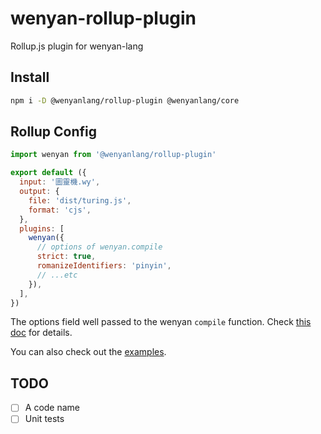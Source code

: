 # wenyan-rollup-plugin

Rollup.js plugin for wenyan-lang

## Install

```bash
npm i -D @wenyanlang/rollup-plugin @wenyanlang/core
```

## Rollup Config

```js
import wenyan from '@wenyanlang/rollup-plugin'

export default ({
  input: '圖靈機.wy',
  output: {
    file: 'dist/turing.js',
    format: 'cjs',
  },
  plugins: [
    wenyan({
      // options of wenyan.compile
      strict: true,
      romanizeIdentifiers: 'pinyin',
      // ...etc
    }),
  ],
})
```

The options field well passed to the wenyan `compile` function. Check [this doc](https://github.com/wenyan-lang/wenyan/wiki/Compiler-API#compiler-options) for details.

You can also check out the [examples](./examples).

## TODO

- [ ] A code name
- [ ] Unit tests
